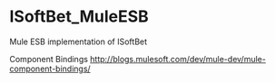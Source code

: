 # ISoftBet_MuleESB
Mule ESB implementation of ISoftBet

Component Bindings
http://blogs.mulesoft.com/dev/mule-dev/mule-component-bindings/
